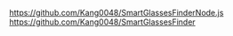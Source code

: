 https://github.com/Kang0048/SmartGlassesFinderNode.js
https://github.com/Kang0048/SmartGlassesFinder
